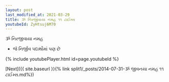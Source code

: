 ```yaml
---
layout: post
last_modified_at: 2021-03-29
title: ૐ નિરજીવાયા નમહ ૧૧ ટાઈમ્સ
youtubeId: ZyHtsuj6M70
---
```

 
 
 ૐ નિરજીવાયા નમહ  
 
 -  જે નિર્જીવ પદાર્થોમાં પણ છે 
 
  
 
  
 
 
 
 
 
 


{% include youtubePlayer.html id=page.youtubeId %}
 
[Next]({{ site.baseurl }}{% link  split1/_posts/2014-07-31-ૐ જીવનયા નમહ ૧૧ ટાઈમ્સ.md%})
 
